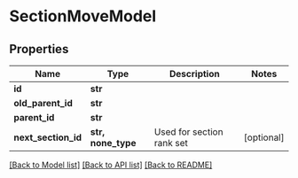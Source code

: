 # SectionMoveModel


## Properties
Name | Type | Description | Notes
------------ | ------------- | ------------- | -------------
**id** | **str** |  | 
**old_parent_id** | **str** |  | 
**parent_id** | **str** |  | 
**next_section_id** | **str, none_type** | Used for section rank set | [optional] 

[[Back to Model list]](../README.md#documentation-for-models) [[Back to API list]](../README.md#documentation-for-api-endpoints) [[Back to README]](../README.md)


